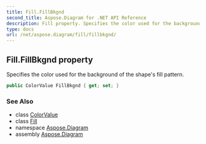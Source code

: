 ```yaml
---
title: Fill.FillBkgnd
second_title: Aspose.Diagram for .NET API Reference
description: Fill property. Specifies the color used for the background of the shapes fill pattern
type: docs
url: /net/aspose.diagram/fill/fillbkgnd/
---
```

## Fill.FillBkgnd property

Specifies the color used for the background of the shape's fill pattern.

```csharp
public ColorValue FillBkgnd { get; set; }
```

### See Also

* class [ColorValue](../../colorvalue/)
* class [Fill](../)
* namespace [Aspose.Diagram](../../fill/)
* assembly [Aspose.Diagram](../../../)


